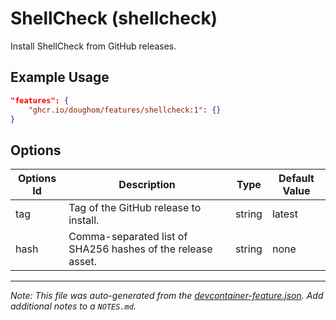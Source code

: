 
# ShellCheck (shellcheck)

Install ShellCheck from GitHub releases.

## Example Usage

```json
"features": {
    "ghcr.io/doughom/features/shellcheck:1": {}
}
```

## Options

| Options Id | Description | Type | Default Value |
|-----|-----|-----|-----|
| tag | Tag of the GitHub release to install. | string | latest |
| hash | Comma-separated list of SHA256 hashes of the release asset. | string | none |



---

_Note: This file was auto-generated from the [devcontainer-feature.json](https://github.com/doughom/features/blob/main/src/shellcheck/devcontainer-feature.json).  Add additional notes to a `NOTES.md`._
